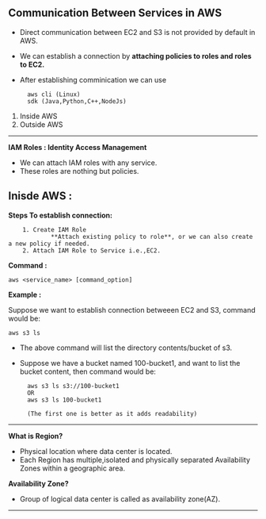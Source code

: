 ## Communication Between Services in AWS

- Direct communication between EC2 and S3 is not provided by default in AWS.
- We can establish a connection by **attaching policies to roles and roles to EC2.**
- After establishing comminication we can use 
		
		aws cli (Linux)
		sdk (Java,Python,C++,NodeJs)

1. Inside AWS
2. Outside AWS

---

**IAM Roles :  Identity Access Management**

- We can attach IAM roles with any service.
- These roles are nothing but policies.

## Inisde AWS :

**Steps To establish connection:**
		
		1. Create IAM Role
				**Attach existing policy to role**, or we can also create a new policy if needed.
		2. Attach IAM Role to Service i.e.,EC2.

**Command :** 
	
	aws <service_name> [command_option]


**Example :**

Suppose we want to establish connection betweeen EC2 and S3, command would be:

	aws s3 ls

- The above command will list the directory contents/bucket of s3.
- Suppose we have a bucket named 100-bucket1, and want to list the bucket content, then command would be:
	
		aws s3 ls s3://100-bucket1
		OR
		aws s3 ls 100-bucket1

		(The first one is better as it adds readability)

---

**What is Region?**
- Physical location where data center is located.
- Each Region has multiple,isolated and physically separated Availability Zones within a geographic area.


**Availability Zone?**
- Group of logical data center is called as availability zone(AZ).

---


